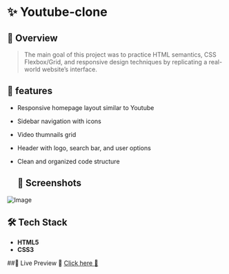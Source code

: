 # :sparkles: Youtube-clone

##  📌 Overview 
> The main goal of this project was to practice HTML semantics, CSS Flexbox/Grid, and responsive design techniques by replicating a real-world website’s interface. 

## 🚀 features
- Responsive homepage layout similar to Youtube
- Sidebar navigation with icons
- Video thumnails grid
- Header with logo, search bar, and user options
- Clean and organized code structure

  ## 📸 Screenshots
<!-- Add a few images of your website -->
![Image](https://github.com/user-attachments/assets/1fb53887-8d81-4329-a20b-6b723aefee95)


## 🛠️ Tech Stack
- **HTML5**
- **CSS3**


##📍 Live Preview
🔗  [Click here :closed_lock_with_key:](https://shivam-025.github.io/Youtube-clone/)

